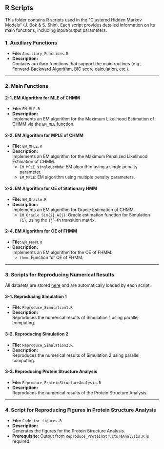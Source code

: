 ## R Scripts

This folder contains R scripts used in the "Clustered Hidden Markov Models" (J. Bok & S. Shin). Each script provides detailed information on its main functions, including input/output parameters.

### 1. Auxiliary Functions
- **File:** `Auxiliary_Functions.R`  
- **Description:**  
  Contains auxiliary functions that support the main routines (e.g., Forward-Backward Algorithm, BIC score calculation, etc.).

---

### 2. Main Functions

#### 2-1. EM Algorithm for MLE of CHMM
- **File:** `EM_MLE.R`  
- **Description:**  
  Implements an EM algorithm for the Maximum Likelihood Estimation of CHMM via the `EM_MLE` function.

#### 2-2. EM Algorithm for MPLE of CHMM
- **File:** `EM_MPLE.R`  
- **Description:**  
  Implements an EM algorithm for the Maximum Penalized Likelihood Estimation of CHMM.  
  - `EM_MPLE_singleLambda`: EM algorithm using a single penalty parameter.  
  - `EM_MPLE`: EM algorithm using multiple penalty parameters.

#### 2-3. EM Algorithm for OE of Stationary HMM
- **File:** `EM_Oracle.R`  
- **Description:**  
  Implements an EM algorithm for Oracle Estimation of CHMM.  
  - `EM_Oracle_Sim{i}_A{j}`: Oracle estimation function for Simulation `{i}`, using the `{j}`-th transition matrix.

#### 2-4. EM Algorithm for OE of FHMM
- **File:** `EM_FHMM.R`  
- **Description:**  
  Implements an EM algorithm for the OE of FHMM.  
  - `fhmm`: Function for OE of FHMM.

---

### 3. Scripts for Reproducing Numerical Results

All datasets are stored [here](https://github.com/JS-Bok/Clustered-hidden-Markov-models/tree/main/data) and are automatically loaded by each script.

#### 3-1. Reproducing Simulation 1
- **File:** `Reproduce_Simulation1.R`  
- **Description:**  
  Reproduces the numerical results of Simulation 1 using parallel computing.

#### 3-2. Reproducing Simulation 2
- **File:** `Reproduce_Simulation2.R`  
- **Description:**  
  Reproduces the numerical results of Simulation 2 using parallel computing.

#### 3-3. Reproducing Protein Structure Analysis
- **File:** `Reproduce_ProteinStructureAnalysis.R`  
- **Description:**  
  Reproduces the numerical results of the Protein Structure Analysis.

---

### 4. Script for Reproducing Figures in Protein Structure Analysis
- **File:** `Code_for_figures.R`  
- **Description:**  
  Generates the figures for the Protein Structure Analysis.  
- **Prerequisite:** Output from `Reproduce_ProteinStructureAnalysis.R` is required.
